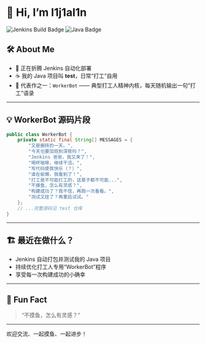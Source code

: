 # 👋 Hi, I’m l1j1al1n

![Jenkins Build Badge](https://img.shields.io/badge/Build-Jenkins-blue?logo=jenkins)
![Java Badge](https://img.shields.io/badge/Java-%E2%9C%94-brightgreen?logo=java)

## 🛠️ About Me

- 🚀 正在折腾 Jenkins 自动化部署
- ☕️ 我的 Java 项目叫 **test**，日常“打工”自用
- 🤖 代表作之一：`WorkerBot` —— 典型打工人精神内核，每天随机输出一句“打工”语录

---

## 💡 WorkerBot 源码片段

```java
public class WorkerBot {
    private static final String[] MESSAGES = {
        "又是搬砖的一天。",
        "今天也要加班到深夜吗？",
        "Jenkins 爸爸，我又来了！",
        "喝杯咖啡，继续干活。",
        "写代码使我快乐（？）",
        "谁在偷懒，我看到了！",
        "打工是不可能打工的，这辈子都不可能...",
        "不摸鱼，怎么有灵感？",
        "构建成功了？我不信，再跑一次看看。",
        "测试又挂了？再重启试试。"
    };
    // ...完整源码见 test 仓库
}
```

---

## 🏗️ 最近在做什么？

- Jenkins 自动打包并测试我的 Java 项目
- 持续优化打工人专用“WorkerBot”程序
- 享受每一次构建成功的小确幸

---

## 🐾 Fun Fact

> “不摸鱼，怎么有灵感？”

---

欢迎交流、一起摸鱼、一起进步！
